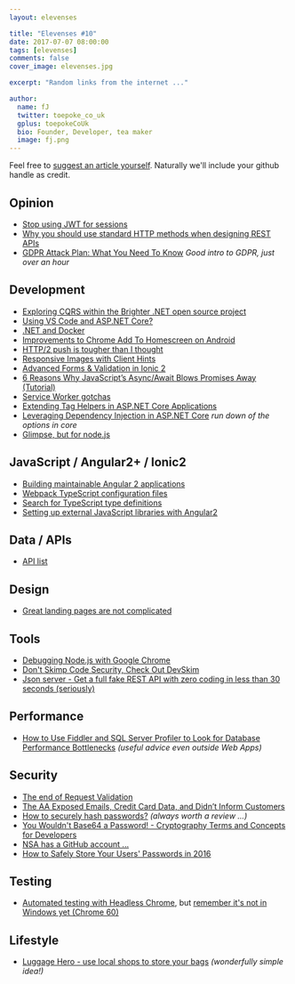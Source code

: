 ```yaml
---
layout: elevenses

title: "Elevenses #10"
date: 2017-07-07 08:00:00
tags: [elevenses]
comments: false
cover_image: elevenses.jpg

excerpt: "Random links from the internet ..."

author:
  name: fJ
  twitter: toepoke_co_uk
  gplus: toepokeCoUk
  bio: Founder, Developer, tea maker
  image: fj.png
---
```


Feel free to [suggest an article yourself](https://github.com/toepoke/toepoke.github.io/issues).  Naturally we'll include your github handle as credit.

## Opinion
* [Stop using JWT for sessions](http://cryto.net/~joepie91/blog/2016/06/13/stop-using-jwt-for-sessions/)
* [Why you should use standard HTTP methods when designing REST APIs](https://dev.to/suhas_chatekar/why-should-you-use-standard-http-methods-while-designing-rest-apis)
* [GDPR Attack Plan: What You Need To Know](https://info.varonis.com/gdpr-attack-plan) *Good intro to GDPR, just over an hour*

## Development
* [Exploring CQRS within the Brighter .NET open source project](https://www.hanselman.com/blog/ExploringCQRSWithinTheBrighterNETOpenSourceProject.aspx)
* [Using VS Code and ASP.NET Core?](https://wildermuth.com/2017/06/04/Using-VS-Code-and-ASP-NET-Core)
* [.NET and Docker](https://www.hanselman.com/blog/NETAndDocker.aspx)
* [Improvements to Chrome Add To Homescreen on Android](https://developers.google.com/web/updates/2017/02/improved-add-to-home-screen)
* [HTTP/2 push is tougher than I thought](https://jakearchibald.com/2017/h2-push-tougher-than-i-thought/)
* [Responsive Images with Client Hints](https://davidwalsh.name/responsive-images-client-hints)
* [Advanced Forms & Validation in Ionic 2](https://www.joshmorony.com/advanced-forms-validation-in-ionic-2/)
* [6 Reasons Why JavaScript’s Async/Await Blows Promises Away (Tutorial)](https://hackernoon.com/6-reasons-why-javascripts-async-await-blows-promises-away-tutorial-c7ec10518dd9)
* [Service Worker gotchas](https://labs.kollegorna.se/blog/2017/06/service-worker-gotchas/)
* [Extending Tag Helpers in ASP.NET Core Applications](http://rion.io/2017/04/27/extending-tag-helpers-in-asp-net-core-applications/)
* [Leveraging Dependency Injection in ASP.NET Core](https://codewala.net/2017/02/09/leveraging-dependency-injection-asp-net-core/) *run down of the options in core*
* [Glimpse, but for node.js](http://blog.getglimpse.com/2017/05/08/introducing-project-glimpse-node-edition/)

## JavaScript / Angular2+ / Ionic2
* [Building maintainable Angular 2 applications](https://medium.com/curated-by-versett/building-maintainable-angular-2-applications-5b9ec4b463a1)
* [Webpack TypeScript configuration files](https://medium.com/webpack/unambiguous-webpack-config-with-typescript-8519def2cac7)
* [Search for TypeScript type definitions](https://microsoft.github.io/TypeSearch/)
* [Setting up external JavaScript libraries with Angular2](https://medium.com/@kermani/how-to-use-javascript-libraries-in-angular-2-apps-ff274ba601af)

## Data / APIs
* [API list](http://apilist.fun/)

## Design
* [Great landing pages are not complicated](https://www.julian.com/learn/growth/landing-pages)

## Tools
* [Debugging Node.js with Google Chrome](https://medium.com/the-node-js-collection/debugging-node-js-with-google-chrome-4965b5f910f4)
* [Don't Skimp Code Security, Check Out DevSkim](https://channel9.msdn.com/coding4fun/blog/Dont-Skimp-Code-Security-Check-Out-DevSkim)
* [Json server - Get a full fake REST API with zero coding in less than 30 seconds (seriously)](https://github.com/typicode/json-server)

## Performance
* [How to Use Fiddler and SQL Server Profiler to Look for Database Performance Bottlenecks](http://blog.bodurov.com/Find-Database-Performance-Bottlenecks-with-Fiddler-and-SQL-Server-Profiler/) *(useful advice even outside Web Apps)*

## Security
* [The end of Request Validation](https://www.jardinesoftware.net/2017/06/01/the-end-of-request-validation/)
* [The AA Exposed Emails, Credit Card Data, and Didn’t Inform Customers](https://motherboard.vice.com/en_us/article/ywgdny/the-aa-exposed-emails-credit-card-data-and-didnt-inform-customers)
* [How to securely hash passwords?](https://security.stackexchange.com/questions/211/how-to-securely-hash-passwords/31846#31846) *(always worth a review ...)*
* [You Wouldn't Base64 a Password! - Cryptography Terms and Concepts for Developers](https://dev.to/paragonie/you-wouldnt-base64-a-password-cryptography-terms-and-concepts-for-developers)
* [NSA has a GitHub account ...](https://nationalsecurityagency.github.io)
* [How to Safely Store Your Users' Passwords in 2016](https://paragonie.com/blog/2016/02/how-safely-store-password-in-2016)

## Testing
* [Automated testing with Headless Chrome](https://developers.google.com/web/updates/2017/06/headless-karma-mocha-chai), but [remember it's not in Windows yet (Chrome 60)](https://developers.google.com/web/updates/2017/04/headless-chrome) 

## Lifestyle
* [Luggage Hero - use local shops to store your bags](https://www.producthunt.com/posts/luggagehero) *(wonderfully simple idea!)*

